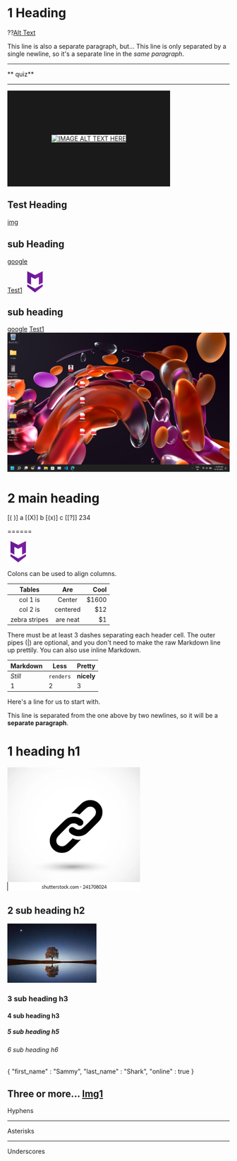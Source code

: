 # 1 Heading 

??[Alt Text](https://skfb.ly/6QZyt)

<!-- data-transpose data-type="none" -->

This line is also a separate paragraph, but...
This line is only separated by a single newline, so it's a separate line in the *same paragraph*. <hr>
** quiz**
<hr>
<a href="http://www.youtube.com/watch?feature=player_embedded&v=YOUTUBE_VIDEO_ID_HERE
" target="_blank"><img src="http://img.youtube.com/vi/YOUTUBE_VIDEO_ID_HERE/0.jpg" 
alt="IMAGE ALT TEXT HERE" width="200" height="180" border="100" /></a>


## Test Heading
[img](/images/Screenshot1.png)
## sub Heading

 [google](google.com)

 
 [Test1](#2-main-heading)
 ![ google](https://github.com/adam-p/markdown-here/raw/master/src/common/images/icon48.png "cbr") 

## sub heading

 [google](google.com)
 [Test1](link)
 ![ google](/images/Screenshot1.png) 
# 2 main heading

[( )] a
[(X)] b
[(x)] c
[[?]] 234


======


 ![alt text](https://github.com/adam-p/markdown-here/raw/master/src/common/images/icon48.png "Logo Title Text 1")

Colons can be used to align columns.

| Tables        | Are           | Cool  |
| :-----------: |:-------------:| -----:|
| col 1 is      | Center        | $1600 |
| col 2 is      | centered      |   $12 |
| zebra stripes | are neat      |    $1 |

There must be at least 3 dashes separating each header cell.
The outer pipes (|) are optional, and you don't need to make the 
raw Markdown line up prettily. You can also use inline Markdown.

Markdown | Less | Pretty
--- | --- | ---
*Still* | `renders` | **nicely**
1 | 2 | 3


Here's a line for us to start with.

This line is separated from the one above by two newlines, so it will be a **separate paragraph**.


# 1 heading  h1
 ![ IMG1](/images/2.webp) 
## 2 sub heading  h2

![IMG3](/images/3.jpg)
### 3 sub heading h3
#### 4 sub heading h3
##### 5 sub heading h5
###### 6 sub heading h6


{
  "first_name" :  "Sammy",
  "last_name"  :  "Shark",
  "online"     :  true
}

Three or more...
[Img1](/images/Screenshot1.png)
---

Hyphens

***

Asterisks


___

Underscores